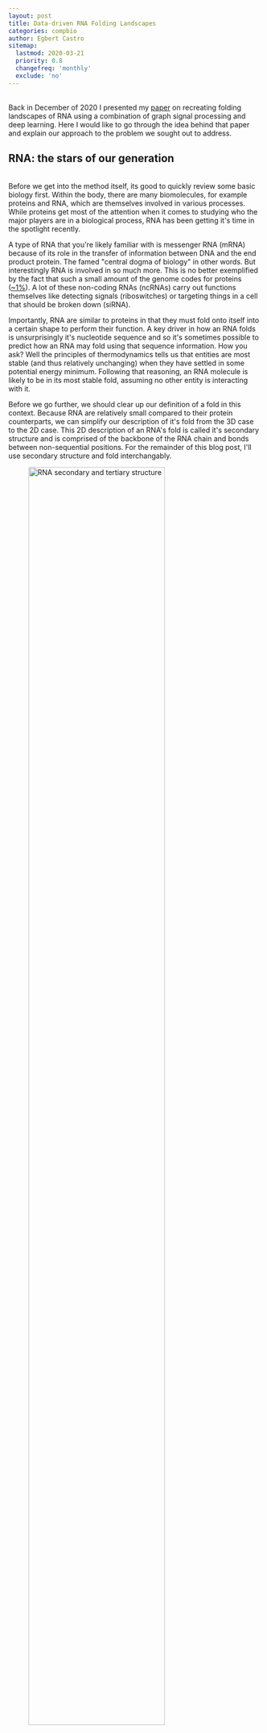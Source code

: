 ```yaml
---
layout: post
title: Data-driven RNA Folding Landscapes
categories: compbio
author: Egbert Castro
sitemap:
  lastmod: 2020-03-21
  priority: 0.8
  changefreq: 'monthly'
  exclude: 'no'
---
```


\
Back in December of 2020 I presented my [paper](https://arxiv.org/abs/2006.06885) on recreating folding landscapes of RNA using a combination of graph signal processing and deep learning. Here I would like to go through the idea behind that paper and explain our approach to the problem we sought out to address.

## RNA: the stars of our generation

\
Before we get into the method itself, its good to quickly review some basic biology first. Within the body, there are many biomolecules, for example proteins and RNA, which are themselves involved in various processes. While proteins get most of the attention when it comes to studying who the major players are in a biological process, RNA has been getting it's time in the spotlight recently. 

A type of RNA that you're likely familiar with is messenger RNA (mRNA) because of its role in the transfer of information between DNA and the end product protein. The famed "central dogma of biology" in other words. But interestingly RNA is involved in so much more. This is no better exemplified by the fact that such a small amount of the genome codes for proteins ([~1%](https://www.genome.gov/27551473/genome-advance-of-the-month-encode-deciphering-function-in-the-human-genome#:~:text=Scientists%20have%20been%20able%20to,functional%20parts%20of%20the%20genome)). A lot of these non-coding RNAs (ncRNAs) carry out functions themselves like detecting signals (riboswitches) or targeting things in a cell that should be broken down (siRNA). 

Importantly, RNA are similar to proteins in that they must fold onto itself into a certain shape to perform their function. A key driver in how an RNA folds is unsurprisingly it's nucleotide sequence and so it's sometimes possible to predict how an RNA may fold using that sequence information. How you ask? Well the principles of thermodynamics tells us that entities are most stable (and thus relatively unchanging) when they have settled in some potential energy minimum. Following that reasoning, an RNA molecule is likely to be in its most stable fold, assuming no other entity is interacting with it. 

Before we go further, we should clear up our definition of a fold in this context. Because RNA are relatively small compared to their protein counterparts, we can simplify our description of it's fold from the 3D case to the 2D case. This 2D description of an RNA's fold is called it's secondary structure and is comprised of the backbone of the RNA chain and bonds between non-sequential positions. For the remainder of this blog post, I'll use secondary structure and fold interchangably.

<figure>
  <img src="rna_str_23D.png" alt="RNA secondary and tertiary structure" style="width:80%">
  <figcaption>RNA secondary and tertiary structure from DOI: 10.1021/ar200098t </figcaption>
</figure>


## Biomolecules are Dynamic 

\
Finding the most stable RNA secondary structure, which we will refer to as the minimum free energy (MFE) structure, can be viewed as a mathematical pairing problem. There are several tools (RNAfold) which is able to solve an underlying problem using approximations of the stabilizing contributions of each bond type (G to C vs U to A). From the output MFE structure, we can start of make inferences about the RNA's behavior.

But wait! Biomolecules are not static objects. They move **a lot**

\
Because of this, we argue that a focus on MFE structure introduces a strong bias to downstream analysis and can result in an inaccurate, or at least very incomplete, view of the RNA of interest. For this reason, a more hollistic view of the folds a given RNA sequence can take is required. 

\
Biomolecules are not static and are in fact under constant flux due to a crowded intracellular environment. Indeed, if you simulate the movements of a small protein in just an aqueous bath you can see major conformational changes over the span of nanoseconds. Furthermore, many ncRNAs, such as riboswitches, are known to be move between multiple conformations and thus a single structure would not be representative of that RNA sequence. 

\
So what else can we do?

\
Well we can get a broader view of an RNA's structure by looking at it's folding landscape. A folding landscape is made up of a collection of folds and their corresponding stabilities and is often visualized using a 3D surface. In this visualization, x and y axes capture similarities in structure and the y axis shows stability. From a folding landscape, we can identify energy minima and possible folding trajectories. From the former we can see if more than one fold is likely to be found in the cell. In the case of RNA, a folding landscape is likely to be  smooth with respect to changes in stability due to the stepwise nature of RNA folding. In other words, the folding landscape should appear more like gradual hills than like cliffs or sharp peaks. 


<figure>
  <img src="rna_fold_traj.png" alt="example of rna folding landscape" style="width:100%">
  <figcaption>Example of an RNA folding landscape from DOI: 10.1038/449999a </figcaption>
</figure>

\
But how do we generate a folding landscape? Well we need two things

1. A distance metric between folds that compares meaningful structural information of two structures. 
2. A way to enforce that smoothness with respect to energy in the coordinates of each structure. 


To acheive this we combine strengths from graph scattering transforms and autoencoders.


## Comparing Graph Representations

\
We begin by viewing the set of RNA folds for a given sequence as un-weighted graphs. Thanks to the underlying biochemical constraints of RNA structures, these graphs are relatively simple in that each node has a degree of either 2 or 3. 

<figure>
  <img src="rna_graphs.png" alt="rna as graphs" style="width:100%">
  <figcaption>RNA as graphs. Left is the MFE structure and right is an ensemble of secondary structures labeled by their stability (kcal/mol) arising from a single RNA sequence</figcaption>
</figure>


\
Now there are a few ways we can compare two graphs and retrieve some quantitative value for how similar or different they are. In our paper we compare against some of the more traditional approaches. One straightforward way is by taking the L1 distance between the adjacency matrices, which is available to us as since the underlying RNA sequence provides a node ordering.  Another well-known method is via the [WL-kernel](https://ethz.ch/content/dam/ethz/special-interest/bsse/borgwardt-lab/documents/slides/CA10_WeisfeilerLehman.pdf). 

\
More recently, graph neural networks have provided a method for learning a graph representation through neighborhood aggregation layers and a pooling method. In our paper we compare against a graph encoder that uses a series of [graph convolutional layers](https://tkipf.github.io/graph-convolutional-networks/) and then passes the resulting node represenations through a pooling operation to arrive at a graph-wise representation.

\
In our method we use alternative approach to producing a graph representation. We pull from the graph signal processing literature and use a [variant](https://arxiv.org/abs/1810.03068) of the graph scattering transform to produce a graph represention. I plan to do another post on how the graph scattering transform works but for now it's nice to view them as an graph signal processing analog to graph neural networks. Instead of using a graph convolutional layer, parameterized by a trained filter matrix, the graph scattering transform begins with a designed filter bank which similarly applies some localized operation on the graph.  The final set of node representations then go through a pooling operation to produce a graph-wise representation.

<figure>
  <img src="scat_transform.png" alt="scattering transform" style="width:100%">
  <figcaption>Geometric Scattering Transform from Gao et al. 2018. Graph diffusion wavelets were used </figcaption>
</figure>

\
We tested these approaches and found that graph scattering transforms, as a likely consequence of the way it's filter bank is designed, is best able to capture the structural information we are interested in. The multi-scale nature of diffusion wavelets, as parameterized by number of steps, is able encode the hierarchical nature of RNA secondary structure. 

\
Using the scattering coeffients of each graph for comparisons, we can now begin to generate potential x and y coordinates for the folding landscape. Since we have now converted the discrete graphs to a continous vector represenation, we can use the euclidean distance between the scattering coefficents of two RNA structure graphs as a distance. 

\
But as we show in the paper, these graph representations lack the level of smoothness with respect to stability we are aiming for. To get there, we leverage the representational power of deep learning.


## Enforcing Smoothness 

\
In addition, graph scattering transforms produce a high-dimensional set of coefficients, some of which may be redundant or non-informative. In order to both reduce this representation to something with much lower dimensionality and gain the smoothness property, we leverage a autoencoder architecture inspired by this [paper](https://pubs.acs.org/doi/10.1021/acscentsci.7b00572).

\
We take our RNA graphs, now represented as scattering coefficients, as pass them through an autoencoder trained with both a reconstruction task as well as a stability prediction task. We also include a bottleneck to lower the dimensionality of our representations.  We observe that training an autoencoder to predict some property from it's latent space representation induces a smoothness with respect to that property while still retaining the ability to interpolate between datapoints. 

\
We describe smoothness both quantitively and qualitatively in our paper. For a quantitative measure of how smooth a latent space is, we use the graph laplacian operator formed using the KNN graph from the latent representations of our datapoints. The quadratic form of this operator and some signal, the signal here being stability, effectively calculates the squared difference of stabilities between a points and it's K nearest neighbors. 

\
In our paper, we find that scattering coefficients, passed through a bottlneck autoencoder, provide the best results when forming a latent space that is smooth with respect to graph structure and stability. This is likely due to the ability of graph scattering transforms to extract multi-scale information from the RNA graphs while the commonly-used GCN layer suffers from a over-smoothing problem with increasing depth.


## From Data to Folding Landscape

The end result of our approach is a model which, once trained on a set of RNA graphs and their stabilities, can encode each graph into a low dimensional representation that possesses information about its structure and stability in its coordinates. One of the strengths of this approach is that we can also interpolate as well as conduct nearest neighbor searches for potential folding intermediates.  This is useful when exploring the enormous tructural space of an RNA sequence as the number of structures grows exponentially with sequence (N<sup>1.8</sup>)



<figure>
  <img src="rna_path2.gif" alt="scattering transform" style="width:100%">
  <figcaption>Geometric Scattering Transform from Gao et al. 2018. Graph diffusion wavelets were used </figcaption>
</figure>
